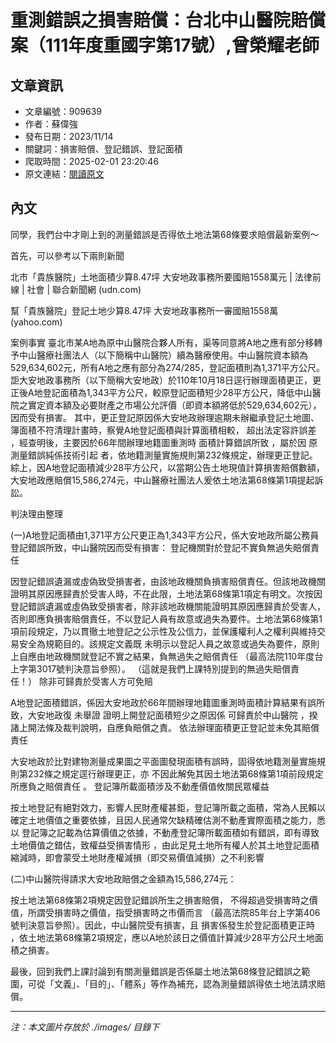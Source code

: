 # 重測錯誤之損害賠償：台北中山醫院賠償案（111年度重國字第17號）,曾榮耀老師

## 文章資訊
- 文章編號：909639
- 作者：蘇偉強
- 發布日期：2023/11/14
- 關鍵詞：損害賠償、登記錯誤、登記面積
- 爬取時間：2025-02-01 23:20:46
- 原文連結：[閱讀原文](https://real-estate.get.com.tw/Columns/detail.aspx?no=909639)

## 內文


同學，我們台中才剛上到的測量錯誤是否得依土地法第68條要求賠償最新案例～


首先，可以參考以下兩則新聞


北市「貴族醫院」土地面積少算8.47坪 大安地政事務所要國賠1558萬元 | 法律前線 | 社會 | 聯合新聞網 (udn.com)


幫「貴族醫院」登記土地少算8.47坪 大安地政事務所一審國賠1558萬 (yahoo.com)


案例事實
臺北市某A地為原中山醫院合夥人所有，渠等同意將A地之應有部分移轉予中山醫療社團法人（以下簡稱中山醫院）續為醫療使用。中山醫院資本額為529,634,602元，所有A地之應有部分為274/285，登記面積則為1,371平方公尺。
詎大安地政事務所（以下簡稱大安地政）於110年10月18日逕行辦理面積更正，更正後A地登記面積為1,343平方公尺，較原登記面積短少28平方公尺，降低中山醫院之實定資本額及必要財產之市場公允評價（即資本額將低於529,634,602元），因而受有損害。
其中，更正登記原因係大安地政辦理逾期未辦繼承登記土地圖、簿面積不符清理計畫時，察覺A地登記面積與計算面積相較，
超出法定容許誤差
，經查明後，主要因於66年間辦理地籍圖重測時
面積計算錯誤所致
，屬於因
原測量錯誤純係技術引起
者，依地籍測量實施規則第232條規定，辦理更正登記。
綜上，因A地登記面積減少28平方公尺，以當期公告土地現值計算損害賠償數額，大安地政應賠償15,586,274元，中山醫療社團法人爰依土地法第68條第1項提起訴訟。


判決理由整理


(一)A地登記面積由1,371平方公尺更正為1,343平方公尺，係大安地政所屬公務員登記錯誤所致，中山醫院因而受有損害：
登記機關對於登記不實負無過失賠償責任


因登記錯誤遺漏或虛偽致受損害者，由該地政機關負損害賠償責任。但該地政機關證明其原因應歸責於受害人時，不在此限，土地法第68條第1項定有明文。次按因登記錯誤遺漏或虛偽致受損害者，除非該地政機關能證明其原因應歸責於受害人，否則即應負損害賠償責任，不以登記人員有故意或過失為要件。土地法第68條第1項前段規定，乃以貫徹土地登記之公示性及公信力，並保護權利人之權利與維持交易安全為規範目的。該規定文義既
未明示以登記人員之故意或過失為要件，原則上自應由地政機關就登記不實之結果，負無過失之賠償責任
（最高法院110年度台上字第3017號判決意旨參照）。
（這就是我們上課特別提到的無過失賠償責任！）
除非可歸責於受害人方可免賠


A地登記面積錯誤，係因大安地政於66年間辦理地籍圖重測時面積計算結果有誤所致，大安地政復
未舉證
證明上開登記面積短少之原因係
可歸責於中山醫院
，揆諸上開法條及裁判說明，自應負賠償之責。
依法辦理面積更正登記並未免其賠償責任


大安地政於比對建物測量成果圖之平面圖發現面積有誤時，固得依地籍測量實施規則第232條之規定逕行辦理更正，亦
不因此解免其因土地法第68條第1項前段規定所應負之賠償責任
。
登記簿所載面積涉及不動產價值攸關民眾權益


按土地登記有絕對效力，影響人民財產權甚鉅，登記簿所載之面積，常為人民賴以確定土地價值之重要依據，且因人民通常欠缺精確估測不動產實際面積之能力，悉以
登記簿之記載為估算價值之依據，不動產登記簿所載面積如有錯誤，即有導致土地價值之錯估，致權益受損害情形
，由此足見土地所有權人於其土地登記面積縮減時，即會蒙受土地財產權減損（即交易價值減損）之不利影響


(二)中山醫院得請求大安地政賠償之金額為15,586,274元：


按土地法第68條第2項規定因登記錯誤所生之損害賠償，
不得超過受損害時之價值，所謂受損害時之價值，指受損害時之市價而言
（最高法院85年台上字第406號判決意旨參照）。因此，中山醫院受有損害，且
損害係發生於登記面積更正時
，依土地法第68條第2項規定，應以A地於該日之價值計算減少28平方公尺土地面積之損害。


最後，回到我們上課討論到有關測量錯誤是否係屬土地法第68條登記錯誤之範圍，可從「文義」、「目的」、「體系」等作為補充，認為測量錯誤得依土地法請求賠償。

---
*注：本文圖片存放於 ./images/ 目錄下*
